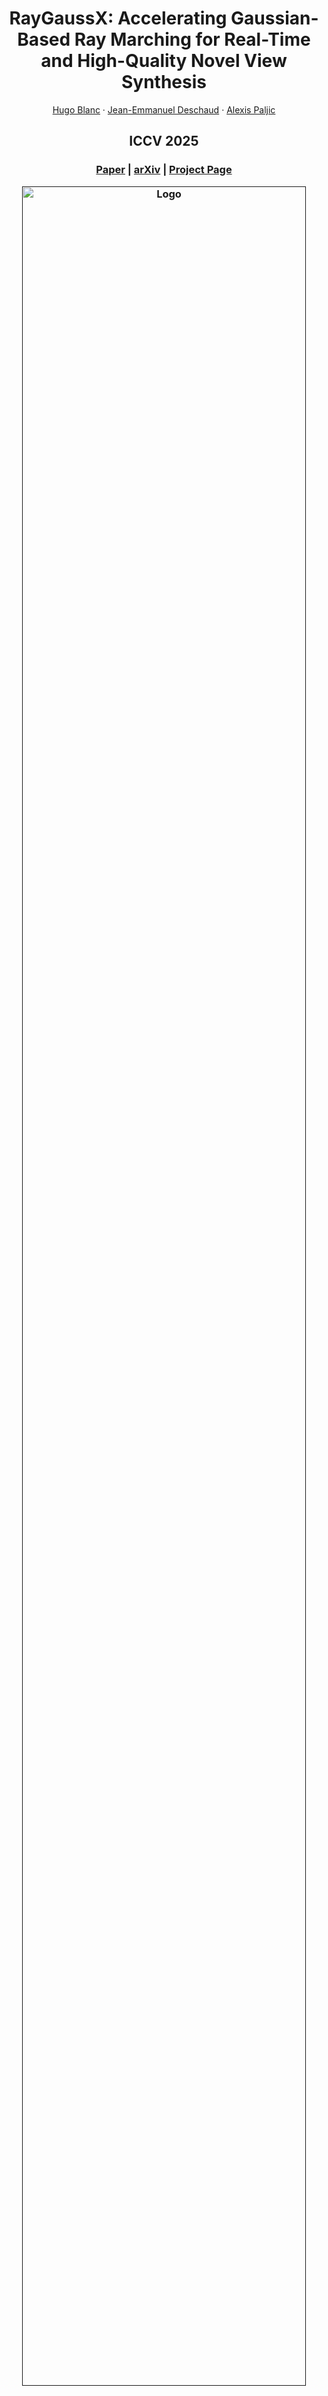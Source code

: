 <p align="center">

  <h1 align="center">RayGaussX: Accelerating Gaussian-Based Ray Marching for Real-Time and High-Quality Novel View Synthesis</h1>
  <p align="center">
    <a href="https://www.linkedin.com/in/hugo-blanc-a2b46016a/">Hugo Blanc</a>
    ·
    <a href="https://scholar.google.com/citations?user=zR1n_4QAAAAJ&hl=fr">Jean-Emmanuel Deschaud</a>
    ·
    <a href="https://scholar.google.fr/citations?user=3eO15d0AAAAJ&hl=fr">Alexis Paljic</a>

  </p>
  <h2 align="center">ICCV 2025</h2>

  <h3 align="center"><a href="https://drive.google.com/file/d/1-look4HeGlXI_SnkEXY9_cgyMQ77JPDj/view?usp=sharing">Paper</a> | <a href="https://arxiv.org/abs/2509.07782">arXiv</a> | <a href="https://raygaussx.github.io/">Project Page</a>  
  <div align="center"></div>
</p>


<p align="center">
  <a href="">
    <img src="./media/Video_Beryl.gif" alt="Logo" width="95%">
  </a>
</p>

<p align="center">
We present an enhanced differentiable ray-casting algorithm for rendering Gaussians with scene features, enabling efficient 3D scene learning and real-time rendering.
</p>
<br>

## Update
  - 20/10/2025: Improved results with gradient accumulation over 20 images

PSNR results on different datasets:
|                |NeRF synthetic|NSVF synthetic|Mip-NeRF360|Tanks&Temple|Deep Blending|
|----------------|--------------|--------------|--------------|--------------|--------------|
|RayGaussX(Paper)|34.54         |38.75         |28.43         |23.76         |30.32         |
|RayGaussX(Code) |34.65         |38.82         |28.57         |23.78         |30.64         |

## Hardware Requirements
  - CUDA-ready GPU
  - 24 GB VRAM (to train to paper evaluation quality)

## Software Requirements

The following software components are required to ensure compatibility and optimal performance:

- **Ubuntu or Windows**
- **NVIDIA Drivers**: Install NVIDIA drivers, tested with version 575.64.03.
- **CUDA Toolkit**: Tested with version 12.9. You can dowload it from the [CUDA Toolkit 12.9 Downloads page](https://developer.nvidia.com/cuda-12-9-0-download-archive)
- **NVIDIA OptiX 7.6**: NVIDIA’s OptiX ray tracing engine, version 7.6, is required for graphics rendering and computational tasks. You can download it from the [NVIDIA OptiX Legacy Downloads page](https://developer.nvidia.com/designworks/optix/downloads/legacy).
- **Anaconda**: Install [Anaconda](https://anaconda.com/download), a distribution that includes Conda, for managing packages and environments efficiently.


## Installation (Ubuntu, Windows)

There are two steps in the installation process:
1. **OS-specific setup** (Ubuntu or Windows)  
2. **Common setup** (applies to both Ubuntu & Windows)

---

### 1. OS-specific setup

### Ubuntu:
Follow the steps below to set up the project:

   ```bash
  #Python-Optix requirements
  export OPTIX_PATH=/path/to/optix
  #For example, if OptiX is in your home folder: export OPTIX_PATH=~/NVIDIA-OptiX-SDK-7.6.0-linux64-x86_64/
  export CUDA_PATH=/path/to/cuda_toolkit
  #For example, the CUDA Toolkit is installed by default in /usr/local/: export CUDA_PATH=/usr/local/cuda-12.9
  export OPTIX_EMBED_HEADERS=1 # embed the optix headers into the package

  
  git clone https://github.com/hugobl1/raygaussx.git
  cd raygaussx
  conda env create --file environment.yml
  conda activate raygaussx
  ```

### Windows:
Follow the steps below to set up the project:

   ```bash
  #Python-Optix requirements
  set OPTIX_PATH=\path\to\optix
  #For example, the repo is by default on C disk: set OPTIX_PATH=C:\ProgramData\NVIDIA Corporation\OptiX SDK 7.6.0
  set OPTIX_EMBED_HEADERS=1 # embed the optix headers into the package

  git clone https://github.com/hugobl1/raygaussx.git
  cd raygaussx
  conda env create --file environment_win.yml
  conda activate raygaussx
  ```

---

### 2. Common setup (Ubuntu & Windows)
Then install [Pytorch](https://pytorch.org/get-started/locally/) (choose the version appropriate for your installed CUDA Toolkit), the simple-knn submodule, and [fused-ssim](https://github.com/rahul-goel/fused-ssim), for example for CUDA Toolkit 12.9:

   ```bash
  pip3 install torch torchvision --index-url https://download.pytorch.org/whl/cu129
  pip3 install submodules/simple-knn/
  pip3 install git+https://github.com/rahul-goel/fused-ssim/ --no-build-isolation

  # Optional — for the GUI (pick version that match your CUDA Toolkit)
  pip3 install "cuda-python==12.9.0" "cuda-bindings==12.9.0"
  ```

# Datasets

Please download and unzip the following datasets, then place them in the `dataset` folder.  

| Dataset                        | Download Link   |
|--------------------------------|-----------------|
| Synthetic-NSVF                 | [download(.zip)](https://drive.google.com/file/d/1calWbNNuWgZJyBqJnkj8K9CK_Hvh0ccE/view?usp=sharing) |
| Synthetic-NeRF                 | [download(.zip)](https://drive.google.com/file/d/1a3l9OL2lRA3z490QFNoDdZuUxTWrbdtD/view?usp=sharing) |
| Deep Blending + Tanks&Temples  | [download(.zip)](https://drive.google.com/file/d/1snnKl8fcksEPY24V_0YNCYWtCqdd0Elc/view?usp=sharing) |
| Mip-NeRF 360                   | [download](https://jonbarron.info/mipnerf360/) |

<!-- #### Trained Models

If you would like to directly visualize a model trained by RayGaussX, we provide the trained point clouds for each scene in Mip-NeRF 360. In this case, you can skip the training of the scene and evaluate or visualize it directly: [Download Link](https://drive.google.com/file/d/1E0_Tg2QeMx2kyohPhfRtfV656oQFQ2Kv/view?usp=sharing). -->
### Pretrained Models

If you want to **skip training** and run evaluation or visualization directly, we provide pretrained checkpoints for every scene in each dataset:
| Dataset                        | Download Link   |
|--------------------------------|-----------------|
| Synthetic-NSVF                 | [download](https://cloud.minesparis.psl.eu/index.php/s/dLMtUQaVBYfaPLU) |
| Synthetic-NeRF                 | [download](https://cloud.minesparis.psl.eu/index.php/s/5J7RZ0dXCK2J1AN) |
| Deep Blending                  | [download](https://cloud.minesparis.psl.eu/index.php/s/bNy2nh2CKPzEVUW) |
| Tanks&Temples                  | [download](https://cloud.minesparis.psl.eu/index.php/s/ukbgWSKh2aMgdbL) |
| Mip-NeRF 360                   | [download](https://cloud.minesparis.psl.eu/index.php/s/27MuT7O0LwYW7Ta) |


# Training and Evaluation
To reproduce the results on entire datasets, follow the instructions below:

---

### NeRF-Synthetic Dataset
1. **Prepare the Dataset**: Ensure the NeRF-Synthetic dataset is downloaded and placed in the `dataset` directory.

2. **Run Training Script**: Execute the following command:

   ```bash
   python main_train_blender.py
    ```

This will start the training and evaluation on the NeRF-Synthetic dataset with the configuration parameter in `nerf_synthetic.yml`.

<details>
<summary><b><u> 📊 RayGaussX Results Produced on RTX 5090</u></b></summary>

| NeRF-Synthetic    | PSNR  | SSIM  | LPIPS | Train (s) | FPS |
|------------|-------|-------|-------|---------------|-----|
| Chair      | 37,21 | 0,990 | 0,009 | 736,6         | 141 |
| Drums      | 27,13 | 0,960 | 0,030 | 851,4         | 105 |
| Ficus      | 35,09 | 0,988 | 0,011 | 501,5         | 208 |
| Hotdog     | 38,48 | 0,988 | 0,015 | 610,5         | 182 |
| Lego       | 37,02 | 0,986 | 0,012 | 585,8         | 202 |
| Materials  | 31,33 | 0,969 | 0,027 | 614,8         | 169 |
| Mic        | 38,02 | 0,995 | 0,004 | 645,8         | 139 |
| Ship       | 32,15 | 0,914 | 0,088 | 1027,4        | 81  |
| **Average**   | **34,55** | **0,974** | **0,024** | **696,7** | **140** |

</details>

---

### Synthetic-NSVF Dataset
1. **Prepare the Dataset**: Ensure the Synthetic-NSVF dataset is downloaded and placed in the `dataset` directory.

2. **Run Training Script**: Execute the following command:

   ```bash
   python main_train_synthetic-nsvf.py
    ```

This will start the training and evaluation on the Synthetic-NSVF dataset with the configuration parameter in `nerf_synthetic.yml`.

<details>
  <summary><b><u> 📊 RayGaussX Results Produced on RTX 5090</u></b></summary>

| Scene      | PSNR  | SSIM  | LPIPS | Training Time | FPS |
|------------|-------|-------|-------|---------------|-----|
| Bike       | 41,39 | 0,996 | 0,003 | 864,8         | 107 |
| Lifestyle  | 36,33 | 0,984 | 0,019 | 1188,8        | 77  |
| Palace     | 40,41 | 0,989 | 0,009 | 1278,6        | 81  |
| Robot      | 40,13 | 0,996 | 0,006 | 1096,9        | 77  |
| Spaceship  | 40,12 | 0,995 | 0,006 | 824,7         | 115 |
| Steamtrain | 39,10 | 0,995 | 0,006 | 1135,8        | 79  |
| Toad       | 38,40 | 0,989 | 0,011 | 2115,1        | 42  |
| Wineholder | 34,02 | 0,981 | 0,017 | 1697,4        | 50  |
| **Average**| **38,74** | **0,990** | **0,010** | **1275,3** | **78** |

</details>

---

### Mip-NeRF 360 Dataset
To reproduce results on the **Mip-NeRF 360** dataset:

1. **Prepare the Dataset**: Download and place the [Mip-NeRF 360](https://jonbarron.info/mipnerf360/) dataset in the `dataset` directory.

2. **Run Training Script**: Execute the following command:

   ```bash
   python main_train_mipnerf360.py
    ```

<details>
  <summary><b><u> 📊 RayGaussX Results Produced on RTX 5090</u></b></summary>

| Scene    | PSNR  | SSIM  | LPIPS | Training Time | FPS |
|----------|-------|-------|-------|---------------|-----|
| Bicycle  | 25,79 | 0,798 | 0,174 | 3276,0        | 32  |
| Bonsai   | 34,07 | 0,958 | 0,154 | 2036,9        | 45  |
| Counter  | 30,68 | 0,932 | 0,156 | 2287,0        | 42  |
| Flowers  | 22,18 | 0,652 | 0,288 | 3040,9        | 34  |
| Garden   | 28,26 | 0,886 | 0,089 | 2614,6        | 45  |
| Kitchen  | 32,84 | 0,941 | 0,103 | 2754,1        | 34  |
| Room     | 31,97 | 0,937 | 0,173 | 1740,2        | 54  |
| Stump    | 26,58 | 0,785 | 0,201 | 2572,6        | 40  |
| Treehill | 23,08 | 0,675 | 0,261 | 2839,7        | 37  |
| **Average** | **28,38** | **0,840** | **0,178** | **2573,5** | **40** |

</details>


---

### Deep Blending Dataset
To reproduce results on the **Deep Blending** dataset:

1. **Prepare the Dataset**: Download and unzip [Deep Blending](https://drive.google.com/file/d/1snnKl8fcksEPY24V_0YNCYWtCqdd0Elc/view?usp=sharing) into the `dataset` directory.

2. **Run Training Script**: Execute the following command:
   ```bash
   python main_train_db.py

<details>
  <summary><b><u> 📊 RayGaussX Results Produced on RTX 5090</u></b></summary>

| Scene      | PSNR  | SSIM  | LPIPS | Training Time | FPS |
|------------|-------|-------|-------|---------------|-----|
| Drjohnson  | 29,85 | 0,909 | 0,244 | 1781,7        | 55  |
| Playroom   | 30,78 | 0,910 | 0,245 | 1218,5        | 87  |
| **Average**| **30,32** | **0,909** | **0,245** | **1500,1** | **71** |

</details>


---

### Tanks&Temples Dataset
To reproduce results on the **Tanks&Temples** dataset:

1. **Prepare the Dataset**: Download and unzip [Tanks&Temples](https://drive.google.com/file/d/1snnKl8fcksEPY24V_0YNCYWtCqdd0Elc/view?usp=sharing) into the `dataset` directory.

2. **Run Training Script**: Execute the following command:
   ```bash
   python main_train_tandt.py

<details>
  <summary><b><u> 📊 RayGaussX Results Produced on RTX 5090</u></b></summary>

| Scene   | PSNR  | SSIM  | LPIPS | Training Time | FPS |
|---------|-------|-------|-------|---------------|-----|
| Train   | 22,28 | 0,833 | 0,182 | 1665,1        | 54  |
| Truck   | 25,07 | 0,891 | 0,119 | 1492,2        | 72  |
| **Average** | **23,67** | **0,862** | **0,150** | **1578,7** | **62** |

</details>

---

### All Datasets
To reproduce results on all datasets:

1. **Prepare the Datasets**: Download and unzip each dataset into the `dataset` directory.

2. **Run Training Scripts**: Execute the following command:
   ```bash
    bash train_all_datasets.sh

---
3. **Results**: The results for each scene can be found in the `output` folder after training is complete.

### Single Scene
To train and test a single scene, simply use the following commands:

   ```bash
    python main_train.py -config "path_to_config_file" --save_dir "name_save_dir" --arg_names scene.source_path --arg_values "scene_path"
    python main_test.py -output "./output/name_save_dir" -iter save_iter
    # For example, to train and evaluate the hotdog scene from NeRF Synthetic:
    # python main_train.py -config "./configs/nerf_synthetic.yml" --save_dir "hotdog" --arg_names scene.source_path --arg_values "./dataset/nerf_synthetic/hotdog"
    # python main_test.py -output "./output/hotdog" -iter 29999
```


        
By default, only the last iteration is saved (29999 in the base config files).

# PLY Point Cloud Extraction
To extract a point cloud in PLY format from a trained scene, we provide the script [convertpth_to_ply.py](convertpth_to_ply.py), which can be used as follows:
   ```bash
   python convertpth_to_ply.py -output "./output/name_scene" -iter num_iter
   # For example, if the 'hotdog' scene was trained for 29999 iterations, you can use:
   # python convertpth_to_ply.py -output "./output/hotdog" -iter 29999
   ```

The generated PLY point cloud will be located in the folder `./output/scene/saved_pc/`.

# Visualization (Ubuntu only)
To visualize a trained scene, we provide the script [main_gui.py](main_gui.py), which opens a GUI to display the trained scene:

   ```bash
   # Two ways to use the GUI:
   
   # Using the folder of the trained scene and the desired iteration
   python main_gui.py -output "./output/name_scene" -iter num_iter

   # Using a PLY point cloud:
   python main_gui.py -ply_path "path_to_ply_file"
   ```

## Camera Controls

### First Person Camera
In *First Person* mode, you can use the keyboard keys to move the camera in different directions.

- **Direction Keys**:
  - `Z`: Move forward
  - `Q`: Move backward
  - `S`: Move left
  - `D`: Move right
  - `A`: Move down
  - `E`: Move up  
  

- **View Control with Right Click**:
  - **Right Click + Move Mouse Up**: Look up
  - **Right Click + Move Mouse Down**: Look down
  - **Right Click + Move Mouse Left**: Look left
  - **Right Click + Move Mouse Right**: Look right

> **Note**: Ensure that the *First Person* camera mode is active for these controls to work.

### Trackball Camera
In *Trackball* mode, the camera can be controlled with the mouse to freely view around an object.

- **Left Click**: Rotate the camera around the object. Hold down the left mouse button and move the mouse to rotate around the object.
- **Right Click**: Pan. Hold down the right mouse button and move the mouse to shift the view laterally or vertically.
- **Mouse Wheel**: Zoom in and out. Scroll the wheel to adjust the camera's distance from the object.

> **Note**: Ensure that the *Trackball* camera mode is active for these controls to work.

# Camera Path Rendering

To render a camera path from a trained point cloud, use the script as follows:
```bash
python render_camera_path.py -output "./output" -camera_path_filename "camera_path.json" -name_video "my_video"
```
This script loads a pre-trained model, renders images along a specified camera path, and saves them in `output/camera_path/images/`. A video is then generated from the images and saved in `output/camera_path/video/`.

The `camera_path.json` file, which defines the camera path, can be generated using [NeRFStudio](https://nerf.studio/) by training a similar scene and then exporting a `camera_path.json` file through NeRFStudio's graphical user interface. 
To maintain consistency with our method, you should use the `ns-train` command with the following options: 

```bash
--assume_colmap_world_coordinate_convention=False \
--orientation_method=none \
--center_method=none \
--auto-scale-poses=False \
```

# Processing Your Own Scenes with COLMAP

To use your own scenes, ensure your dataset is structured correctly for the COLMAP loaders. The directory must include an `images` folder containing your image files and a `sparse` folder with subdirectories containing `cameras.bin`, `images.bin`, and `points3D.bin` files obtained using COLMAP reconstruction. Note that the camera models used for COLMAP reconstruction must be either `SIMPLE_PINHOLE` or `PINHOLE`. 

The dataset structure must be as follows:

```
<location>
|---images
|   |---<image 0>
|   |---<image 1>
|   |---...
|---sparse
    |---0
        |---cameras.bin
        |---images.bin
        |---points3D.bin
```

# Acknowledgements

We thank the authors of [Python-Optix](https://github.com/mortacious/python-optix), upon which our project is based, as well as the authors of [NeRF](https://github.com/bmild/nerf) and [Mip-NeRF 360](https://github.com/google-research/multinerf) for providing their datasets. Finally, we would like to acknowledge the authors of [3D Gaussian Splatting](https://github.com/graphdeco-inria/gaussian-splatting), as our project's dataloader is inspired by the one used in 3DGS; and [Mip-Splatting](https://github.com/autonomousvision/mip-splatting) for the calculation of the minimum sizes of the Gaussians as a function of the cameras.



# Citation
If you find our code or paper useful, please cite
```bibtex
@misc{blanc2025raygaussxacceleratinggaussianbasedray,
      title={RayGaussX: Accelerating Gaussian-Based Ray Marching for Real-Time and High-Quality Novel View Synthesis}, 
      author={Hugo Blanc and Jean-Emmanuel Deschaud and Alexis Paljic},
      year={2025},
      eprint={2509.07782},
      archivePrefix={arXiv},
      primaryClass={cs.CV},
      url={https://arxiv.org/abs/2509.07782}, 
}
```
and
```bibtex
@INPROCEEDINGS{blanc2025raygauss,
  author={Blanc, Hugo and Deschaud, Jean-Emmanuel and Paljic, Alexis},
  booktitle={2025 IEEE/CVF Winter Conference on Applications of Computer Vision (WACV)}, 
  title={RayGauss: Volumetric Gaussian-Based Ray Casting for Photorealistic Novel View Synthesis}, 
  year={2025},
  volume={},
  number={},
  pages={1808-1817},
  keywords={Training;Hands;Casting;Computer vision;Rendering (computer graphics);Neural radiance field;Inference algorithms;Slabs;Kernel;Videos;volume ray casting;differentiable rendering;radiance fields;novel view synthesis},
  doi={10.1109/WACV61041.2025.00183}
}
```
